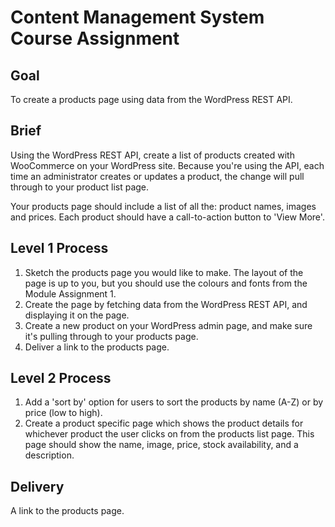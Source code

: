 # Content Management System Course Assignment

## Goal

To create a products page using data from the WordPress REST API.

## Brief

Using the WordPress REST API, create a list of products created with WooCommerce on your WordPress site. Because you're using the API, each time an administrator creates or updates a product, the change will pull through to your product list page.

Your products page should include a list of all the: product names, images and prices. Each product should have a call-to-action button to 'View More'.

## Level 1 Process

1. Sketch the products page you would like to make. The layout of the page is up to you, but you should use the colours and fonts from the Module Assignment 1.
2. Create the page by fetching data from the WordPress REST API, and displaying it on the page.
3. Create a new product on your WordPress admin page, and make sure it's pulling through to your products page.
4. Deliver a link to the products page.

## Level 2 Process
1. Add a 'sort by' option for users to sort the products by name (A-Z) or by price (low to high).
2. Create a product specific page which shows the product details for whichever product the user clicks on from the products list page. This page should show the name, image, price, stock availability, and a description.

## Delivery

A link to the products page.
